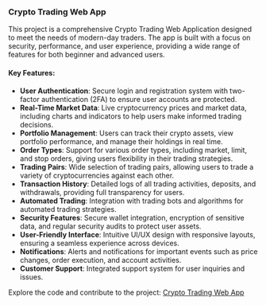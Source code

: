 
### Crypto Trading Web App

This project is a comprehensive Crypto Trading Web Application designed to meet the needs of modern-day traders. The app is built with a focus on security, performance, and user experience, providing a wide range of features for both beginner and advanced users.

#### Key Features:
- **User Authentication**: Secure login and registration system with two-factor authentication (2FA) to ensure user accounts are protected.
- **Real-Time Market Data**: Live cryptocurrency prices and market data, including charts and indicators to help users make informed trading decisions.
- **Portfolio Management**: Users can track their crypto assets, view portfolio performance, and manage their holdings in real time.
- **Order Types**: Support for various order types, including market, limit, and stop orders, giving users flexibility in their trading strategies.
- **Trading Pairs**: Wide selection of trading pairs, allowing users to trade a variety of cryptocurrencies against each other.
- **Transaction History**: Detailed logs of all trading activities, deposits, and withdrawals, providing full transparency for users.
- **Automated Trading**: Integration with trading bots and algorithms for automated trading strategies.
- **Security Features**: Secure wallet integration, encryption of sensitive data, and regular security audits to protect user assets.
- **User-Friendly Interface**: Intuitive UI/UX design with responsive layouts, ensuring a seamless experience across devices.
- **Notifications**: Alerts and notifications for important events such as price changes, order execution, and account activities.
- **Customer Support**: Integrated support system for user inquiries and issues.

Explore the code and contribute to the project: [Crypto Trading Web App](#)

